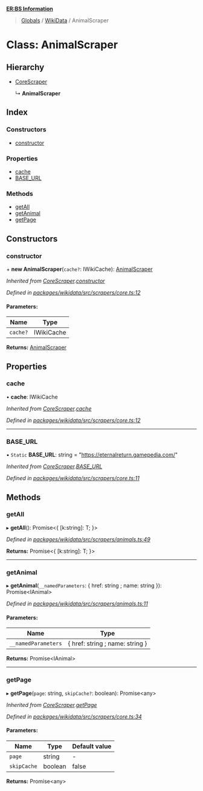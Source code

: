 **[ER:BS Information](../README.md)**

> [Globals](../globals.md) / [WikiData](../modules/wikidata.md) / AnimalScraper

# Class: AnimalScraper

## Hierarchy

* [CoreScraper](wikidata.corescraper.md)

  ↳ **AnimalScraper**

## Index

### Constructors

* [constructor](wikidata.animalscraper.md#constructor)

### Properties

* [cache](wikidata.animalscraper.md#cache)
* [BASE\_URL](wikidata.animalscraper.md#base_url)

### Methods

* [getAll](wikidata.animalscraper.md#getall)
* [getAnimal](wikidata.animalscraper.md#getanimal)
* [getPage](wikidata.animalscraper.md#getpage)

## Constructors

### constructor

\+ **new AnimalScraper**(`cache?`: IWikiCache): [AnimalScraper](wikidata.animalscraper.md)

*Inherited from [CoreScraper](wikidata.corescraper.md).[constructor](wikidata.corescraper.md#constructor)*

*Defined in [packages/wikidata/src/scrapers/core.ts:12](https://github.com/PaulEndri/eternal-return-project/blob/f8a270f/packages/wikidata/src/scrapers/core.ts#L12)*

#### Parameters:

Name | Type |
------ | ------ |
`cache?` | IWikiCache |

**Returns:** [AnimalScraper](wikidata.animalscraper.md)

## Properties

### cache

•  **cache**: IWikiCache

*Inherited from [CoreScraper](wikidata.corescraper.md).[cache](wikidata.corescraper.md#cache)*

*Defined in [packages/wikidata/src/scrapers/core.ts:12](https://github.com/PaulEndri/eternal-return-project/blob/f8a270f/packages/wikidata/src/scrapers/core.ts#L12)*

___

### BASE\_URL

▪ `Static` **BASE\_URL**: string = "https://eternalreturn.gamepedia.com/"

*Inherited from [CoreScraper](wikidata.corescraper.md).[BASE_URL](wikidata.corescraper.md#base_url)*

*Defined in [packages/wikidata/src/scrapers/core.ts:11](https://github.com/PaulEndri/eternal-return-project/blob/f8a270f/packages/wikidata/src/scrapers/core.ts#L11)*

## Methods

### getAll

▸ **getAll**(): Promise<{ [k:string]: T;  }\>

*Defined in [packages/wikidata/src/scrapers/animals.ts:49](https://github.com/PaulEndri/eternal-return-project/blob/f8a270f/packages/wikidata/src/scrapers/animals.ts#L49)*

**Returns:** Promise<{ [k:string]: T;  }\>

___

### getAnimal

▸ **getAnimal**(`__namedParameters`: { href: string ; name: string  }): Promise<IAnimal\>

*Defined in [packages/wikidata/src/scrapers/animals.ts:11](https://github.com/PaulEndri/eternal-return-project/blob/f8a270f/packages/wikidata/src/scrapers/animals.ts#L11)*

#### Parameters:

Name | Type |
------ | ------ |
`__namedParameters` | { href: string ; name: string  } |

**Returns:** Promise<IAnimal\>

___

### getPage

▸ **getPage**(`page`: string, `skipCache?`: boolean): Promise<any\>

*Inherited from [CoreScraper](wikidata.corescraper.md).[getPage](wikidata.corescraper.md#getpage)*

*Defined in [packages/wikidata/src/scrapers/core.ts:34](https://github.com/PaulEndri/eternal-return-project/blob/f8a270f/packages/wikidata/src/scrapers/core.ts#L34)*

#### Parameters:

Name | Type | Default value |
------ | ------ | ------ |
`page` | string | - |
`skipCache` | boolean | false |

**Returns:** Promise<any\>

